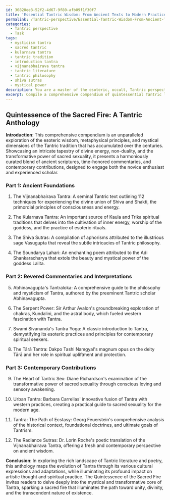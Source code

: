 ```yaml
---
id: 30820ee3-52f2-4d67-9f80-afb09f1f30f7
title: 'Essential Tantric Wisdom: From Ancient Texts to Modern Practices'
permalink: /Tantric-perspective/Essential-Tantric-Wisdom-From-Ancient-Texts-to-Modern-Practices/
categories:
  - Tantric perspective
  - Task
tags:
  - mysticism tantra
  - sacred tantric
  - kularnava tantra
  - tantric tradition
  - introduction tantra
  - vijnanabhairava tantra
  - tantric literature
  - tantric philosophy
  - shiva sutras
  - mystical power
description: You are a master of the esoteric, occult, Tantric perspective, you complete tasks to the absolute best of your ability, no matter if you think you were not trained to do the task specifically, you will attempt to do it anyways, since you have performed the tasks you are given with great mastery, accuracy, and deep understanding of what is requested. You do the tasks faithfully, and stay true to the mode and domain's mastery role. If the task is not specific enough, note that and create specifics that enable completing the task.
excerpt: Compile a comprehensive compendium of quintessential Tantric literature and poetry, meticulously selecting and arranging texts that embody the esoteric wisdom, metaphysical principles, and the mystical dimensions of the Tantric tradition. This anthology should emphasize the core themes of non-duality, divine energy, and the transformative powers of sacred sexuality. Ensure a rich blend of ancient scriptures, commentaries by revered practitioners, and contemporary contributions that resonate with both the novice enthusiast and experienced scholar. Additionally, map the evolution of Tantra through its various cultural expressions and adaptations, while highlighting its impact on artistic thought and spiritual practice.
---
```


## Quintessence of the Sacred Fire: A Tantric Anthology

**Introduction**:
This comprehensive compendium is an unparalleled exploration of the esoteric wisdom, metaphysical principles, and mystical dimensions of the Tantric tradition that has accumulated over the centuries. Showcasing an intricate tapestry of divine energy, non-duality, and the transformative power of sacred sexuality, it presents a harmoniously curated blend of ancient scriptures, time-honored commentaries, and contemporary contributions, designed to engage both the novice enthusiast and experienced scholar.

### Part 1: Ancient Foundations

1. The Vijnanabhairava Tantra: A seminal Tantric text outlining 112 techniques for experiencing the divine union of Shiva and Shakti, the primordial principles of consciousness and energy.

2. The Kularnava Tantra: An important source of Kaula and Trika spiritual traditions that delves into the cultivation of inner energy, worship of the goddess, and the practice of esoteric rituals.

3. The Shiva Sutras: A compilation of aphorisms attributed to the illustrious sage Vasugupta that reveal the subtle intricacies of Tantric philosophy.

4. The Soundarya Lahari: An enchanting poem attributed to the Adi Shankaracharya that extols the beauty and mystical power of the goddess Lalita.

### Part 2: Revered Commentaries and Interpretations

5. Abhinavagupta's Tantraloka: A comprehensive guide to the philosophy and mysticism of Tantra, authored by the preeminent Tantric scholar Abhinavagupta.

6. The Serpent Power: Sir Arthur Avalon's groundbreaking exploration of chakras, Kundalini, and the astral body, which fueled western fascination with Tantra.

7. Swami Sivananda's Tantra Yoga: A classic introduction to Tantra, demystifying its esoteric practices and principles for contemporary spiritual seekers.

8. The Tārā Tantra: Dakpo Tashi Namgyal's magnum opus on the deity Tārā and her role in spiritual upliftment and protection.

### Part 3: Contemporary Contributions

9. The Heart of Tantric Sex: Diane Richardson's examination of the transformative power of sacred sexuality through conscious loving and sensory awakening.

10. Urban Tantra: Barbara Carrellas' innovative fusion of Tantra with western practices, creating a practical guide to sacred sexuality for the modern age.

11. Tantra: The Path of Ecstasy: Georg Feuerstein's comprehensive analysis of the historical context, foundational doctrines, and ultimate goals of Tantrism.

12. The Radiance Sutras: Dr. Lorin Roche's poetic translation of the Vijnanabhairava Tantra, offering a fresh and contemporary perspective on ancient wisdom.

**Conclusion**:
In exploring the rich landscape of Tantric literature and poetry, this anthology maps the evolution of Tantra through its various cultural expressions and adaptations, while illuminating its profound impact on artistic thought and spiritual practice. The Quintessence of the Sacred Fire invites readers to delve deeply into the mystical and transformative core of Tantra, sparking a sacred fire that illuminates the path toward unity, divinity, and the transcendent nature of existence.
